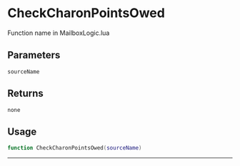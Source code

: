 # CheckCharonPointsOwed
Function name in MailboxLogic.lua
## Parameters
`sourceName`
## Returns
`none`
## Usage
```lua
function CheckCharonPointsOwed(sourceName)
```
---
